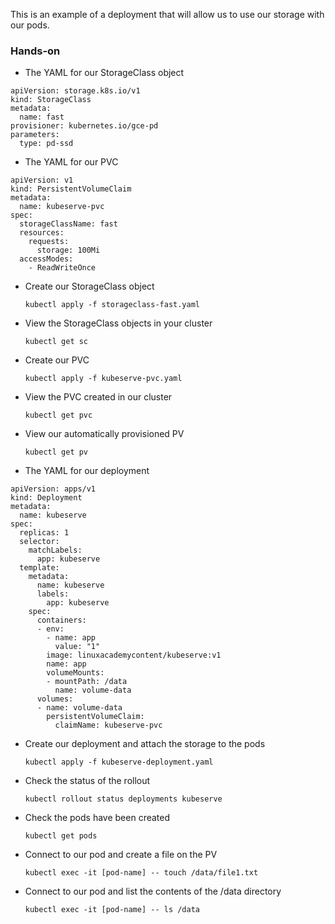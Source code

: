 This is an example of a deployment that will allow us to use our storage with our pods.

### Hands-on

* The YAML for our StorageClass object
  
```
apiVersion: storage.k8s.io/v1
kind: StorageClass
metadata:
  name: fast
provisioner: kubernetes.io/gce-pd
parameters:
  type: pd-ssd
```

* The YAML for our PVC

```
apiVersion: v1
kind: PersistentVolumeClaim
metadata:
  name: kubeserve-pvc 
spec:
  storageClassName: fast
  resources:
    requests:
      storage: 100Mi
  accessModes:
    - ReadWriteOnce
```

* Create our StorageClass object

  `kubectl apply -f storageclass-fast.yaml`

* View the StorageClass objects in your cluster

  `kubectl get sc`

* Create our PVC

  `kubectl apply -f kubeserve-pvc.yaml`

* View the PVC created in our cluster

  `kubectl get pvc`

* View our automatically provisioned PV

  `kubectl get pv`
* The YAML for our deployment

```
apiVersion: apps/v1
kind: Deployment
metadata:
  name: kubeserve
spec:
  replicas: 1
  selector:
    matchLabels:
      app: kubeserve
  template:
    metadata:
      name: kubeserve
      labels:
        app: kubeserve
    spec:
      containers:
      - env:
        - name: app
          value: "1"
        image: linuxacademycontent/kubeserve:v1
        name: app
        volumeMounts:
        - mountPath: /data
          name: volume-data
      volumes:
      - name: volume-data
        persistentVolumeClaim:
          claimName: kubeserve-pvc
```

* Create our deployment and attach the storage to the pods

  `kubectl apply -f kubeserve-deployment.yaml`

* Check the status of the rollout

  `kubectl rollout status deployments kubeserve`
* Check the pods have been created

  `kubectl get pods`

* Connect to our pod and create a file on the PV

  `kubectl exec -it [pod-name] -- touch /data/file1.txt`

* Connect to our pod and list the contents of the /data directory

  `kubectl exec -it [pod-name] -- ls /data`